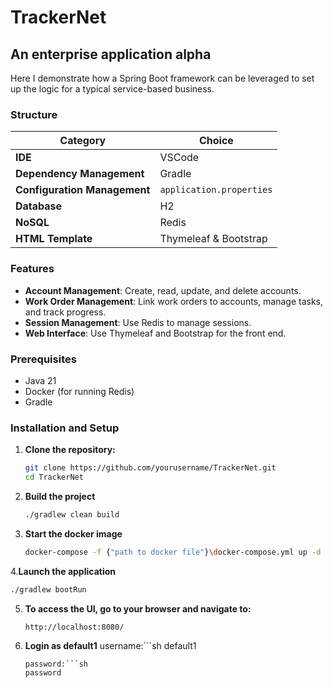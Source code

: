 # TrackerNet
## An enterprise application alpha

Here I demonstrate how a Spring Boot framework can be leveraged to set up the logic for a typical service-based business.

### Structure
| Category                   | Choice                 |
|----------------------------|------------------------|
| **IDE**                    | VSCode                 | 
| **Dependency Management**  | Gradle                 | 
| **Configuration Management** | `application.properties` |
| **Database**               | H2                     | 
| **NoSQL**                  | Redis                  | 
| **HTML Template**          | Thymeleaf & Bootstrap  |

### Features
- **Account Management**: Create, read, update, and delete accounts.
- **Work Order Management**: Link work orders to accounts, manage tasks, and track progress.
- **Session Management**: Use Redis to manage sessions.
- **Web Interface**: Use Thymeleaf and Bootstrap for the front end.

### Prerequisites
- Java 21
- Docker (for running Redis)
- Gradle

### Installation and Setup
1. **Clone the repository:**
   ```sh
   git clone https://github.com/yourusername/TrackerNet.git
   cd TrackerNet
2. **Build the project**
   ```sh
   ./gradlew clean build
   ```
3. **Start the docker image**
   ```sh
   docker-compose -f {"path to docker file"}\docker-compose.yml up -d
   ```
4.**Launch the application**
  ```sh
  ./gradlew bootRun
  ```
5. **To access the UI, go to your browser and navigate to:**
   ```sh
   http://localhost:8080/
   ```
6. **Login as default1**
   username:```sh
   default1
   ```
   password:```sh
   password
   ```
   
